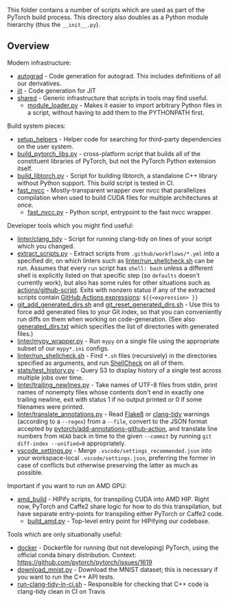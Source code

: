 This folder contains a number of scripts which are used as
part of the PyTorch build process.  This directory also doubles
as a Python module hierarchy (thus the `__init__.py`).

## Overview

Modern infrastructure:

* [autograd](autograd) - Code generation for autograd.  This
  includes definitions of all our derivatives.
* [jit](jit) - Code generation for JIT
* [shared](shared) - Generic infrastructure that scripts in
  tools may find useful.
  * [module_loader.py](shared/module_loader.py) - Makes it easier
    to import arbitrary Python files in a script, without having to add
    them to the PYTHONPATH first.

Build system pieces:

* [setup_helpers](setup_helpers) - Helper code for searching for
  third-party dependencies on the user system.
* [build_pytorch_libs.py](build_pytorch_libs.py) - cross-platform script that
  builds all of the constituent libraries of PyTorch,
  but not the PyTorch Python extension itself.
* [build_libtorch.py](build_libtorch.py) - Script for building
  libtorch, a standalone C++ library without Python support.  This
  build script is tested in CI.
* [fast_nvcc](fast_nvcc) - Mostly-transparent wrapper over nvcc that
  parallelizes compilation when used to build CUDA files for multiple
  architectures at once.
  * [fast_nvcc.py](fast_nvcc/fast_nvcc.py) - Python script, entrypoint to the
    fast nvcc wrapper.

Developer tools which you might find useful:

* [linter/clang_tidy](linter/clang_tidy/__main__.py) - Script for running clang-tidy
  on lines of your script which you changed.
* [extract_scripts.py](extract_scripts.py) - Extract scripts from
  `.github/workflows/*.yml` into a specified dir, on which linters such as
  [linter/run_shellcheck.sh](linter/run_shellcheck.sh) can be run. Assumes that every `run`
  script has `shell: bash` unless a different shell is explicitly listed on that
  specific step (so `defaults` doesn't currently work), but also has some rules
  for other situations such as [actions/github-script][]. Exits with nonzero
  status if any of the extracted scripts contain [GitHub Actions expressions][]:
  `${{<expression> }}`
* [git_add_generated_dirs.sh](git_add_generated_dirs.sh) and
  [git_reset_generated_dirs.sh](git_reset_generated_dirs.sh) -
  Use this to force add generated files to your Git index, so that you
  can conveniently run diffs on them when working on code-generation.
  (See also [generated_dirs.txt](generated_dirs.txt) which
  specifies the list of directories with generated files.)
* [linter/mypy_wrapper.py](linter/mypy_wrapper.py) - Run `mypy` on a single file using the
  appropriate subset of our `mypy*.ini` configs.
* [linter/run_shellcheck.sh](linter/run_shellcheck.sh) - Find `*.sh` files (recursively) in
  the directories specified as arguments, and run [ShellCheck][] on all of them.
* [stats/test_history.py](stats/test_history.py) - Query S3 to display history of a single
  test across multiple jobs over time.
* [linter/trailing_newlines.py](linter/trailing_newlines.py) - Take names of UTF-8 files from
  stdin, print names of nonempty files whose contents don't end in exactly one
  trailing newline, exit with status 1 if no output printed or 0 if some
  filenames were printed.
* [linter/translate_annotations.py](linter/translate_annotations.py) - Read [Flake8][] or
  [clang-tidy][] warnings (according to a `--regex`) from a `--file`, convert to
  the JSON format accepted by [pytorch/add-annotations-github-action], and
  translate line numbers from `HEAD` back in time to the given `--commit` by
  running `git diff-index --unified=0` appropriately.
* [vscode_settings.py](vscode_settings.py) - Merge
  `.vscode/settings_recommended.json` into your workspace-local
  `.vscode/settings.json`, preferring the former in case of conflicts but
  otherwise preserving the latter as much as possible.

Important if you want to run on AMD GPU:

* [amd_build](amd_build) - HIPify scripts, for transpiling CUDA
  into AMD HIP.  Right now, PyTorch and Caffe2 share logic for how to
  do this transpilation, but have separate entry-points for transpiling
  either PyTorch or Caffe2 code.
  * [build_amd.py](amd_build/build_amd.py) - Top-level entry
    point for HIPifying our codebase.

Tools which are only situationally useful:

* [docker](docker) - Dockerfile for running (but not developing)
  PyTorch, using the official conda binary distribution.  Context:
  https://github.com/pytorch/pytorch/issues/1619
* [download_mnist.py](download_mnist.py) - Download the MNIST
  dataset; this is necessary if you want to run the C++ API tests.
* [run-clang-tidy-in-ci.sh](run-clang-tidy-in-ci.sh) - Responsible
  for checking that C++ code is clang-tidy clean in CI on Travis

[actions/github-script]: https://github.com/actions/github-script
[clang-tidy]: https://clang.llvm.org/extra/clang-tidy/
[flake8]: https://flake8.pycqa.org/en/latest/
[github actions expressions]: https://docs.github.com/en/actions/reference/context-and-expression-syntax-for-github-actions#about-contexts-and-expressions
[pytorch/add-annotations-github-action]: https://github.com/pytorch/add-annotations-github-action
[shellcheck]: https://github.com/koalaman/shellcheck

